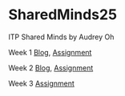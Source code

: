 # SharedMinds25
ITP Shared Minds by Audrey Oh

Week 1 [Blog](https://skitter-brownie-1c8.notion.site/Week-1-Blog-26a50145f384808ab860f8402ea1e6cf?source=copy_link), [Assignment](https://audreydoh.github.io/SharedMinds25/week1/consciousness.html)

Week 2 [Blog](https://www.notion.so/Week-2-Blog-27150145f3848005a16cde35701149bd?v=ecb42502e36d438687bc8d6ebafaca14&source=copy_link), [Assignment](https://audreydoh.github.io/SharedMinds25/Week2/index.html)

Week 3 [Assignment](https://audreydoh.github.io/SharedMinds25/Week3/index.html)
